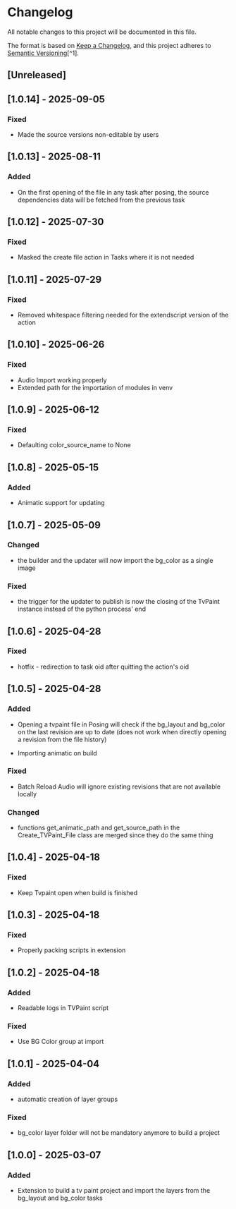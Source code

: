 # Changelog

All notable changes to this project will be documented in this file.

The format is based on [Keep a Changelog](https://keepachangelog.com/en/1.0.0/),
and this project adheres to [Semantic Versioning](https://semver.org/spec/v2.0.0.html)[^1].

<!---
Types of changes

- Added for new features.
- Changed for changes in existing functionality.
- Deprecated for soon-to-be removed features.
- Removed for now removed features.
- Fixed for any bug fixes.
- Security in case of vulnerabilities.

-->

## [Unreleased]

## [1.0.14] - 2025-09-05

### Fixed
* Made the source versions non-editable by users

## [1.0.13] - 2025-08-11

### Added
* On the first opening of the file in any task after posing, the source dependencies data will be fetched from the previous task

## [1.0.12] - 2025-07-30

### Fixed
* Masked the create file action in Tasks where it is not needed

## [1.0.11] - 2025-07-29

### Fixed
* Removed whitespace filtering needed for the extendscript version of the action

## [1.0.10] - 2025-06-26

### Fixed

* Audio Import working properly
* Extended path for the importation of modules in venv

## [1.0.9] - 2025-06-12

### Fixed

* Defaulting color_source_name to None

## [1.0.8] - 2025-05-15

### Added

* Animatic support for updating

## [1.0.7] - 2025-05-09

### Changed

* the builder and the updater will now import the bg_color as a single image

### Fixed

* the trigger for the updater to publish is now the closing of the TvPaint instance instead of the python process' end

## [1.0.6] - 2025-04-28

### Fixed

* hotfix - redirection to task oid after quitting the action's oid

## [1.0.5] - 2025-04-28

### Added

* Opening a tvpaint file in Posing will check if the bg_layout and bg_color on the last revision are up to date (does not work when directly opening a revision from the file history)

* Importing animatic on build

### Fixed

* Batch Reload Audio will ignore existing revisions that are not available locally

### Changed

* functions get_animatic_path and get_source_path in the Create_TVPaint_File class are merged since they do the same thing

## [1.0.4] - 2025-04-18

### Fixed

* Keep Tvpaint open when build is finished

## [1.0.3] - 2025-04-18

### Fixed

* Properly packing scripts in extension

## [1.0.2] - 2025-04-18

### Added

* Readable logs in TVPaint script

### Fixed

* Use BG Color group at import

## [1.0.1] - 2025-04-04

### Added

* automatic creation of layer groups

### Fixed

* bg_color layer folder will not be mandatory anymore to build a project

## [1.0.0] - 2025-03-07

### Added

* Extension to build a tv paint project and import the layers from the bg_layout and bg_color tasks
